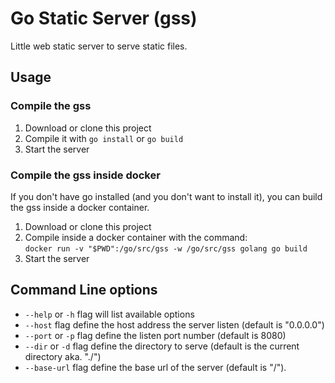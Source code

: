 # Go Static Server (gss)

Little web static server to serve static files.

## Usage

### Compile the gss

1. Download or clone this project
2. Compile it with `go install` or `go build`
3. Start the server

### Compile the gss inside docker

If you don't have go installed (and you don't want to install it), you can
build the gss inside a docker container.

1. Download or clone this project
2. Compile inside a docker container with the command:  
`docker run -v "$PWD":/go/src/gss -w /go/src/gss golang go build`
3. Start the server

## Command Line options

- `--help` or `-h` flag will list available options
- `--host` flag define the host address the server listen (default is "0.0.0.0")
- `--port` or `-p` flag define the listen port number (default is 8080)
- `--dir` or `-d` flag define the directory to serve (default is the current directory aka. "./")
- `--base-url` flag define the base url of the server (default is "/").
